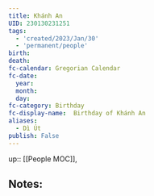 ```yaml
---
title: Khánh An
UID: 230130231251
tags:
  - 'created/2023/Jan/30'
  - 'permanent/people'
birth:
death:
fc-calendar: Gregorian Calendar
fc-date:
  year:
  month:
  day:
fc-category: Birthday
fc-display-name:  Birthday of Khánh An
aliases:
  - Dì Út
publish: False
---
```

up:: [[People MOC]],

## Notes:

